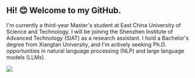 
## Hi! 😊 Welcome to my GitHub.
I'm currently a third-year Master's student at East China University of Science and Technology. I will be joining the Shenzhen Institute of Advanced Technology (SIAT) as a research assistant. I hold a Bachelor's degree from Xiangtan University, and I'm actively seeking Ph.D. opportunities in natural language processing (NLP) and large language models (LLMs).

![](https://github-readme-stats.vercel.app/api?username=zh-he)
